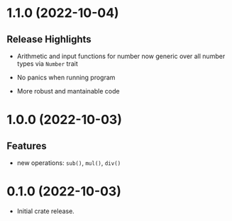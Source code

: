 # 1.1.0 (2022-10-04)

## Release Highlights

- Arithmetic and input functions for number now generic over all number types via `Number` trait

- No panics when running program

- More robust and mantainable code

# 1.0.0 (2022-10-03)

## Features

- new operations: `sub()`, `mul()`, `div()`

# 0.1.0 (2022-10-03)

- Initial crate release.
